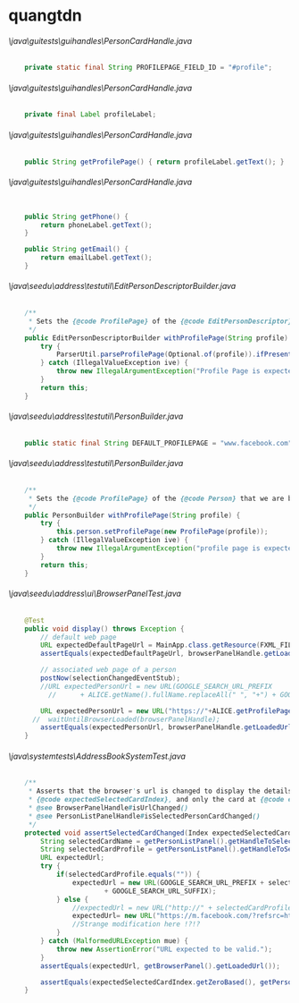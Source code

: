 # quangtdn
###### \java\guitests\guihandles\PersonCardHandle.java
``` java
    private static final String PROFILEPAGE_FIELD_ID = "#profile";
```
###### \java\guitests\guihandles\PersonCardHandle.java
``` java
    private final Label profileLabel;
```
###### \java\guitests\guihandles\PersonCardHandle.java
``` java
    public String getProfilePage() { return profileLabel.getText(); }
```
###### \java\guitests\guihandles\PersonCardHandle.java
``` java

    public String getPhone() {
        return phoneLabel.getText();
    }

    public String getEmail() {
        return emailLabel.getText();
    }
```
###### \java\seedu\address\testutil\EditPersonDescriptorBuilder.java
``` java
    /**
     * Sets the {@code ProfilePage} of the {@code EditPersonDescriptor} that we are building.
     */
    public EditPersonDescriptorBuilder withProfilePage(String profile) {
        try {
            ParserUtil.parseProfilePage(Optional.of(profile)).ifPresent(descriptor::setProfilePage);
        } catch (IllegalValueException ive) {
            throw new IllegalArgumentException("Profile Page is expected to be unique.");
        }
        return this;
    }
```
###### \java\seedu\address\testutil\PersonBuilder.java
``` java
    public static final String DEFAULT_PROFILEPAGE = "www.facebook.com";
```
###### \java\seedu\address\testutil\PersonBuilder.java
``` java
    /**
     * Sets the {@code ProfilePage} of the {@code Person} that we are building.
     */
    public PersonBuilder withProfilePage(String profile) {
        try {
            this.person.setProfilePage(new ProfilePage(profile));
        } catch (IllegalValueException ive) {
            throw new IllegalArgumentException("profile page is expected to be unique.");
        }
        return this;
    }
```
###### \java\seedu\address\ui\BrowserPanelTest.java
``` java
    @Test
    public void display() throws Exception {
        // default web page
        URL expectedDefaultPageUrl = MainApp.class.getResource(FXML_FILE_FOLDER + DEFAULT_PAGE);
        assertEquals(expectedDefaultPageUrl, browserPanelHandle.getLoadedUrl());

        // associated web page of a person
        postNow(selectionChangedEventStub);
        //URL expectedPersonUrl = new URL(GOOGLE_SEARCH_URL_PREFIX
          //      + ALICE.getName().fullName.replaceAll(" ", "+") + GOOGLE_SEARCH_URL_SUFFIX);

        URL expectedPersonUrl = new URL("https://"+ALICE.getProfilePage().toString());
      //  waitUntilBrowserLoaded(browserPanelHandle);
        assertEquals(expectedPersonUrl, browserPanelHandle.getLoadedUrl());
    }
```
###### \java\systemtests\AddressBookSystemTest.java
``` java
    /**
     * Asserts that the browser's url is changed to display the details of the person in the person list panel at
     * {@code expectedSelectedCardIndex}, and only the card at {@code expectedSelectedCardIndex} is selected.
     * @see BrowserPanelHandle#isUrlChanged()
     * @see PersonListPanelHandle#isSelectedPersonCardChanged()
     */
    protected void assertSelectedCardChanged(Index expectedSelectedCardIndex) {
        String selectedCardName = getPersonListPanel().getHandleToSelectedCard().getName();
        String selectedCardProfile = getPersonListPanel().getHandleToSelectedCard().getProfilePage();
        URL expectedUrl;
        try {
            if(selectedCardProfile.equals("")) {
                expectedUrl = new URL(GOOGLE_SEARCH_URL_PREFIX + selectedCardName.replaceAll(" ", "+")
                        + GOOGLE_SEARCH_URL_SUFFIX);
            } else {
                //expectedUrl = new URL("http://" + selectedCardProfile);
                expectedUrl= new URL("https://m.facebook.com/?refsrc=https%3A%2F%2Fwww.facebook.com%2F&_rdr");
                //Strange modification here !?!?
            }
        } catch (MalformedURLException mue) {
            throw new AssertionError("URL expected to be valid.");
        }
        assertEquals(expectedUrl, getBrowserPanel().getLoadedUrl());

        assertEquals(expectedSelectedCardIndex.getZeroBased(), getPersonListPanel().getSelectedCardIndex());
    }
```
